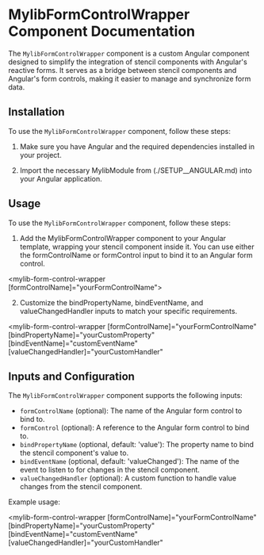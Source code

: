 # MylibFormControlWrapper Component Documentation

The `MylibFormControlWrapper` component is a custom Angular component designed to simplify the integration of stencil components with Angular's reactive forms. It serves as a bridge between stencil components and Angular's form controls, making it easier to manage and synchronize form data.

## Installation

To use the `MylibFormControlWrapper` component, follow these steps:

1. Make sure you have Angular and the required dependencies installed in your project.

2. Import the necessary MylibModule from (./SETUP__ANGULAR.md) into your Angular application.

## Usage

To use the `MylibFormControlWrapper` component, follow these steps:

1. Add the MylibFormControlWrapper component to your Angular template, wrapping your stencil component inside it. You can use either the formControlName or formControl input to bind it to an Angular form control.

<mylib-form-control-wrapper [formControlName]="yourFormControlName">
  <!-- Your stencil component goes here -->
</mylib-form-control-wrapper>

2. Customize the bindPropertyName, bindEventName, and valueChangedHandler inputs to match your specific requirements.

<mylib-form-control-wrapper
  [formControlName]="yourFormControlName"
  [bindPropertyName]="yourCustomProperty"
  [bindEventName]="customEventName"
  [valueChangedHandler]="yourCustomHandler"
>
  <!-- Your stencil component goes here -->
</mylib-form-control-wrapper>

## Inputs and Configuration

The `MylibFormControlWrapper` component supports the following inputs:

- `formControlName` (optional): The name of the Angular form control to bind to.
- `formControl` (optional): A reference to the Angular form control to bind to.
- `bindPropertyName` (optional, default: 'value'): The property name to bind the stencil component's value to.
- `bindEventName` (optional, default: 'valueChanged'): The name of the event to listen to for changes in the stencil component.
- `valueChangedHandler` (optional): A custom function to handle value changes from the stencil component.

Example usage:

<mylib-form-control-wrapper
  [formControlName]="yourFormControlName"
  [bindPropertyName]="yourCustomProperty"
  [bindEventName]="customEventName"
  [valueChangedHandler]="yourCustomHandler"
>
  <!-- Your stencil component goes here -->
</mylib-form-control-wrapper>


